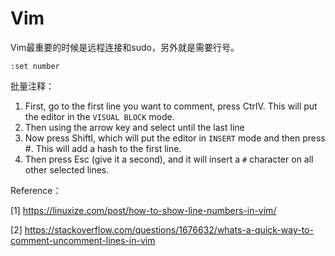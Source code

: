 # Vim



Vim最重要的时候是远程连接和sudo，另外就是需要行号。

```
:set number 
```

批量注释：

1. First, go to the first line you want to comment, press CtrlV. This will put the editor in the `VISUAL BLOCK` mode.
2. Then using the arrow key and select until the last line
3. Now press ShiftI, which will put the editor in `INSERT` mode and then press #. This will add a hash to the first line.
4. Then press Esc (give it a second), and it will insert a `#` character on all other selected lines.







Reference：

[1] https://linuxize.com/post/how-to-show-line-numbers-in-vim/

[2] https://stackoverflow.com/questions/1676632/whats-a-quick-way-to-comment-uncomment-lines-in-vim
